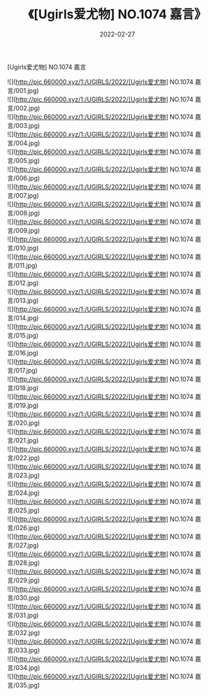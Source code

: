 ﻿---
layout: post
title:  《[Ugirls爱尤物] NO.1074 嘉言》
date:   2022-02-27
img: http://pic.660000.xyz/1:/UGIRLS/2022/[Ugirls爱尤物] NO.1074 嘉言/000.jpg
categories: [美女, 清纯, 唯美]
---

[Ugirls爱尤物] NO.1074 嘉言

 ![](http://pic.660000.xyz/1:/UGIRLS/2022/[Ugirls爱尤物] NO.1074 嘉言/001.jpg) <br>![](http://pic.660000.xyz/1:/UGIRLS/2022/[Ugirls爱尤物] NO.1074 嘉言/002.jpg) <br>![](http://pic.660000.xyz/1:/UGIRLS/2022/[Ugirls爱尤物] NO.1074 嘉言/003.jpg) <br>![](http://pic.660000.xyz/1:/UGIRLS/2022/[Ugirls爱尤物] NO.1074 嘉言/004.jpg) <br>![](http://pic.660000.xyz/1:/UGIRLS/2022/[Ugirls爱尤物] NO.1074 嘉言/005.jpg) <br>![](http://pic.660000.xyz/1:/UGIRLS/2022/[Ugirls爱尤物] NO.1074 嘉言/006.jpg) <br>![](http://pic.660000.xyz/1:/UGIRLS/2022/[Ugirls爱尤物] NO.1074 嘉言/007.jpg) <br>![](http://pic.660000.xyz/1:/UGIRLS/2022/[Ugirls爱尤物] NO.1074 嘉言/008.jpg) <br>![](http://pic.660000.xyz/1:/UGIRLS/2022/[Ugirls爱尤物] NO.1074 嘉言/009.jpg) <br>![](http://pic.660000.xyz/1:/UGIRLS/2022/[Ugirls爱尤物] NO.1074 嘉言/010.jpg) <br>![](http://pic.660000.xyz/1:/UGIRLS/2022/[Ugirls爱尤物] NO.1074 嘉言/011.jpg) <br>![](http://pic.660000.xyz/1:/UGIRLS/2022/[Ugirls爱尤物] NO.1074 嘉言/012.jpg) <br>![](http://pic.660000.xyz/1:/UGIRLS/2022/[Ugirls爱尤物] NO.1074 嘉言/013.jpg) <br>![](http://pic.660000.xyz/1:/UGIRLS/2022/[Ugirls爱尤物] NO.1074 嘉言/014.jpg) <br>![](http://pic.660000.xyz/1:/UGIRLS/2022/[Ugirls爱尤物] NO.1074 嘉言/015.jpg) <br>![](http://pic.660000.xyz/1:/UGIRLS/2022/[Ugirls爱尤物] NO.1074 嘉言/016.jpg) <br>![](http://pic.660000.xyz/1:/UGIRLS/2022/[Ugirls爱尤物] NO.1074 嘉言/017.jpg) <br>![](http://pic.660000.xyz/1:/UGIRLS/2022/[Ugirls爱尤物] NO.1074 嘉言/018.jpg) <br>![](http://pic.660000.xyz/1:/UGIRLS/2022/[Ugirls爱尤物] NO.1074 嘉言/019.jpg) <br>![](http://pic.660000.xyz/1:/UGIRLS/2022/[Ugirls爱尤物] NO.1074 嘉言/020.jpg) <br>![](http://pic.660000.xyz/1:/UGIRLS/2022/[Ugirls爱尤物] NO.1074 嘉言/021.jpg) <br>![](http://pic.660000.xyz/1:/UGIRLS/2022/[Ugirls爱尤物] NO.1074 嘉言/022.jpg) <br>![](http://pic.660000.xyz/1:/UGIRLS/2022/[Ugirls爱尤物] NO.1074 嘉言/023.jpg) <br>![](http://pic.660000.xyz/1:/UGIRLS/2022/[Ugirls爱尤物] NO.1074 嘉言/024.jpg) <br>![](http://pic.660000.xyz/1:/UGIRLS/2022/[Ugirls爱尤物] NO.1074 嘉言/025.jpg) <br>![](http://pic.660000.xyz/1:/UGIRLS/2022/[Ugirls爱尤物] NO.1074 嘉言/026.jpg) <br>![](http://pic.660000.xyz/1:/UGIRLS/2022/[Ugirls爱尤物] NO.1074 嘉言/027.jpg) <br>![](http://pic.660000.xyz/1:/UGIRLS/2022/[Ugirls爱尤物] NO.1074 嘉言/028.jpg) <br>![](http://pic.660000.xyz/1:/UGIRLS/2022/[Ugirls爱尤物] NO.1074 嘉言/029.jpg) <br>![](http://pic.660000.xyz/1:/UGIRLS/2022/[Ugirls爱尤物] NO.1074 嘉言/030.jpg) <br>![](http://pic.660000.xyz/1:/UGIRLS/2022/[Ugirls爱尤物] NO.1074 嘉言/031.jpg) <br>![](http://pic.660000.xyz/1:/UGIRLS/2022/[Ugirls爱尤物] NO.1074 嘉言/032.jpg) <br>![](http://pic.660000.xyz/1:/UGIRLS/2022/[Ugirls爱尤物] NO.1074 嘉言/033.jpg) <br>![](http://pic.660000.xyz/1:/UGIRLS/2022/[Ugirls爱尤物] NO.1074 嘉言/034.jpg) <br>![](http://pic.660000.xyz/1:/UGIRLS/2022/[Ugirls爱尤物] NO.1074 嘉言/035.jpg) <br>
